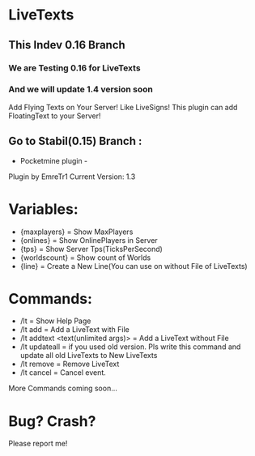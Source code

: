 # LiveTexts
## This Indev 0.16 Branch
### We are Testing 0.16 for LiveTexts
### And we will update 1.4 version soon

Add Flying Texts on Your Server! Like LiveSigns!
This plugin can add FloatingText to your Server!

## Go to Stabil(0.15) Branch : 

 - Pocketmine plugin -

Plugin by EmreTr1
Current Version: 1.3

# Variables:

- {maxplayers} = Show MaxPlayers
- {onlines} = Show OnlinePlayers in Server
- {tps} = Show Server Tps(TicksPerSecond)
- {worldscount} = Show count of Worlds 
- {line} = Create a New Line(You can use on without File of LiveTexts)

# Commands:

- /lt = Show Help Page
- /lt add <textname> = Add a LiveText with File
- /lt addtext <text(unlimited args)> = Add a LiveText without File
- /lt updateall = if you used old version. Pls write this command and update all old LiveTexts to New LiveTexts
- /lt remove = Remove LiveText
- /lt cancel = Cancel event.

More Commands coming soon...

# Bug? Crash?

Please report me!
